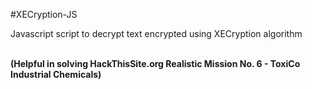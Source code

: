 #XECryption-JS

Javascript script to decrypt text encrypted using XECryption algorithm<br><br>

**(Helpful in solving HackThisSite.org Realistic Mission No. 6 - ToxiCo Industrial Chemicals)**

